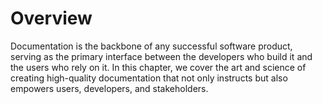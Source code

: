 # Overview

Documentation is the backbone of any successful software product, serving as the primary interface between the developers who build it and the users who rely on it. In this chapter, we cover the art and science of creating high-quality documentation that not only instructs but also empowers users, developers, and stakeholders.